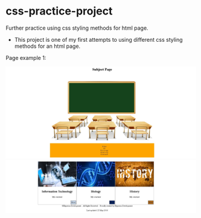 # css-practice-project
Further practice using css styling methods for html page.

* This project is one of my first attempts to using different css styling methods for an html page.

Page example 1:

<img src="screenshots-of-page/htmlPage1.JPG" alt="View of HTML page 1">
<img src="screenshots-of-page/htmlPage2.JPG" alt="View of HTML page 2">
